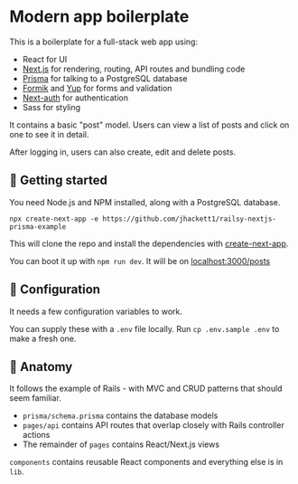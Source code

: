 # Modern app boilerplate

This is a boilerplate for a full-stack web app using:

- React for UI
- [Next.js](https://next.js.org/) for rendering, routing, API routes and bundling code
- [Prisma](https://www.prisma.io/) for talking to a PostgreSQL database
- [Formik](https://formik.org/) and [Yup](https://www.npmjs.com/package/yup) for forms and validation
- [Next-auth]() for authentication
- Sass for styling

It contains a basic "post" model. Users can view a list of posts and click on one to see it in detail.

After logging in, users can also create, edit and delete posts.

## 🐒 Getting started

You need Node.js and NPM installed, along with a PostgreSQL database.

```
npx create-next-app -e https://github.com/jhackett1/railsy-nextjs-prisma-example
```

This will clone the repo and install the dependencies with [create-next-app](https://nextjs.org/docs/api-reference/create-next-app).

You can boot it up with `npm run dev`. It will be on [localhost:3000/posts](http://localhost:3000/posts)

## 🧬 Configuration

It needs a few configuration variables to work.

You can supply these with a `.env` file locally. Run `cp .env.sample .env` to make a fresh one.

## 🦴 Anatomy

It follows the example of Rails - with MVC and CRUD patterns that should seem familiar.

- `prisma/schema.prisma` contains the database models
- `pages/api` contains API routes that overlap closely with Rails controller actions
- The remainder of `pages` contains React/Next.js views

`components` contains reusable React components and everything else is in `lib`.
